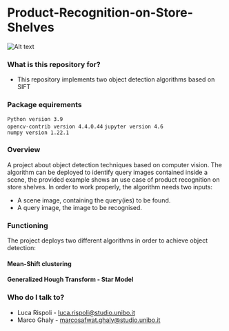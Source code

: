 # Product-Recognition-on-Store-Shelves
![Alt text](https://i.imgur.com/h2mfnWM.png)

### What is this repository for? ###

* This repository implements two object detection algorithms based on SIFT 

### Package equirements ###

`Python version 3.9`    
`opencv-contrib version 4.4.0.44` 
`jupyter version 4.6`    
`numpy version 1.22.1`  


### Overview ###
 A project about object detection techniques based on computer vision.
 The algorithm can be deployed to identify query images contained inside a scene, the provided example shows an use case of product recognition on store shelves.
 In order to work properly, the algorithm needs two inputs:
 * A scene image, containing the query(ies) to be found.
 * A query image, the image to be recognised.

### Functioning ###
The project deploys two different algorithms in order to achieve object detection:
#### Mean-Shift clustering
#### Generalized Hough Transform - Star Model

### Who do I talk to? ###

* Luca Rispoli - luca.rispoli@studio.unibo.it
* Marco Ghaly - marcosafwat.ghaly@studio.unibo.it
